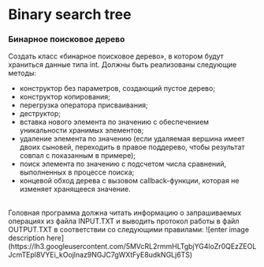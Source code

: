 ﻿# Binary search tree
### **Бинарное поисковое дерево**
Создать класс «бинарное поисковое дерево», в котором будут храниться данные типа int. Должны быть реализованы следующие методы:
- конструктор без параметров, создающий пустое дерево;
- конструктор копирования;
- перегрузка оператора присваивания;
- деструктор;
- вставка нового элемента по значению с обеспечением уникальности хранимых элементов;
- удаление элемента по значению (если удаляемая вершина имеет двоих сыновей, переходить в правое поддерево, чтобы результат совпал с показанным в примере);
- поиск элемента по значению с подсчетом числа сравнений, выполненных в процессе поиска;
- концевой обход дерева с вызовом callback-функции, которая не изменяет хранящееся значение.
<br/>
Головная программа должна читать информацию о запрашиваемых операциях из файла INPUT.TXT и выводить протокол работы в файл OUTPUT.TXT в соответствии со следующими правилами:
![enter image description here](https://lh3.googleusercontent.com/5MVcRL2rmmHLTgbjYG4loZr0QEzZEOLJcmTEpl8VYEi_kOojlnaz9NGJC7gWXtFyE8udkNGLj6TS)
